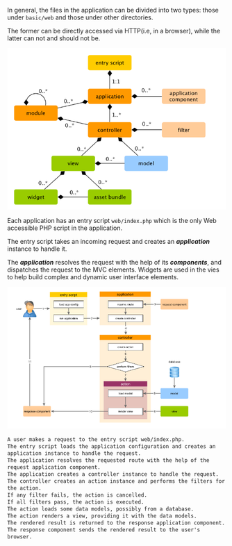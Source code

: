 In general, the files in the application can be divided into two types: those under `basic/web` and those under other directories.

The former can be directly accessed via HTTP(i.e, in a browser), while the latter can not and should not be.



![The-Static-Structure-Of-An-Application](./images/structure-of-an-application.png)


Each application has an entry script `web/index.php` which is the only Web accessible PHP script in the application.

The entry script takes an incoming request and creates an ***application*** instance to handle it.

The ***application*** resolves the request with the help of its ***components***, and dispatches the request to the MVC elements. Widgets are used in the vies to help build complex and dynamic user interface elements.



![request-lifecycle](./images/request-life-circle.png)


    A user makes a request to the entry script web/index.php.
    The entry script loads the application configuration and creates an application instance to handle the request.
    The application resolves the requested route with the help of the request application component.
    The application creates a controller instance to handle the request.
    The controller creates an action instance and performs the filters for the action.
    If any filter fails, the action is cancelled.
    If all filters pass, the action is executed.
    The action loads some data models, possibly from a database.
    The action renders a view, providing it with the data models.
    The rendered result is returned to the response application component.
    The response component sends the rendered result to the user's browser.


